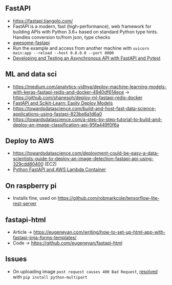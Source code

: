 ## FastAPI
* https://fastapi.tiangolo.com/
* FastAPI is a modern, fast (high-performance), web framework for building APIs with Python 3.6+ based on standard Python type hints. Handles conversion to/from json, type checks
* [awesome-fastapi](https://github.com/mjhea0/awesome-fastapi)
* Run the example and access from another machine with `uvicorn main:app --reload --host 0.0.0.0 --port 8000`
* [Developing and Testing an Asynchronous API with FastAPI and Pytest](https://testdriven.io/blog/fastapi-crud/)

## ML and data sci
* https://medium.com/analytics-vidhya/deploy-machine-learning-models-with-keras-fastapi-redis-and-docker-4940df614ece -> https://github.com/shanesoh/deploy-ml-fastapi-redis-docker
* [FastAPI and Scikit-Learn: Easily Deploy Models](http://nickc1.github.io/api,/scikit-learn/2019/01/10/scikit-fastapi.html)
* https://towardsdatascience.com/build-and-host-fast-data-science-applications-using-fastapi-823be8a1d6a0
* https://towardsdatascience.com/a-step-by-step-tutorial-to-build-and-deploy-an-image-classification-api-95fa449f0f6a

## Deploy to AWS
* https://towardsdatascience.com/deployment-could-be-easy-a-data-scientists-guide-to-deploy-an-image-detection-fastapi-api-using-329cdd80400 (EC2)
* [Python FastAPI and AWS Lambda Container](https://guillaume-braibant.medium.com/python-fastapi-and-aws-lambda-container-3e524c586f01)

## On raspberry pi
* Installs fine, used on https://github.com/robmarkcole/tensorflow-lite-rest-server

## fastapi-html
* Article -> https://eugeneyan.com/writing/how-to-set-up-html-app-with-fastapi-jinja-forms-templates/
* Code -> https://github.com/eugeneyan/fastapi-html

## Issues
* On uploading image `post request causes 400 Bad Request`, [resolved](https://stackoverflow.com/questions/62429244/uploading-images-in-fastapi-post-request-causes-400-bad-request) with `pip install python-multipart`